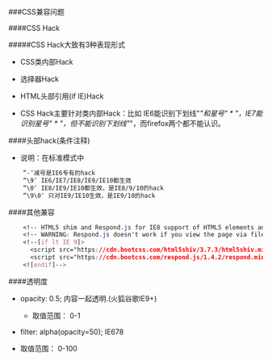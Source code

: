 ###CSS兼容问题

####CSS Hack


#####CSS Hack大致有3种表现形式

* CSS类内部Hack
    
* 选择器Hack
    
* HTML头部引用(if IE)Hack
    
* CSS Hack主要针对类内部Hack：比如 IE6能识别下划线"_"和星号" * "，IE7能识别星号" * "，但不能识别下划线"_"，而firefox两个都不能认识。    

####头部hack(条件注释)


* 说明：在标准模式中

```css
    “-″减号是IE6专有的hack
    “\9″ IE6/IE7/IE8/IE9/IE10都生效
    “\0″ IE8/IE9/IE10都生效，是IE8/9/10的hack
    “\9\0″ 只对IE9/IE10生效，是IE9/10的hack
```
    
####其他兼容

```css
    <!-- HTML5 shim and Respond.js for IE8 support of HTML5 elements and media queries -->
    <!-- WARNING: Respond.js doesn't work if you view the page via file:// -->
    <!--[if lt IE 9]>
      <script src="https://cdn.bootcss.com/html5shiv/3.7.3/html5shiv.min.js"></script>
      <script src="https://cdn.bootcss.com/respond.js/1.4.2/respond.min.js"></script> 
    <![endif]-->
```

####透明度

 * opacity: 0.5;  内容一起透明.(火狐谷歌IE9+)
  
   * 取值范围：  0-1
   
   
 * filter: alpha(opacity=50);     IE678
 
  * 取值范围：  0-100

